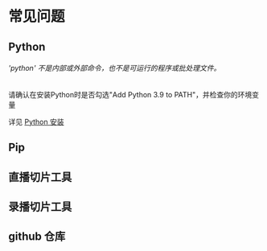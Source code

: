 # 常见问题

## Python

###### 'python' 不是内部或外部命令，也不是可运行的程序或批处理文件。
请确认在安装Python时是否勾选"Add Python 3.9 to PATH"，并检查你的环境变量

详见 [Python 安装](环境配置.html#python)



## Pip

## 直播切片工具

## 录播切片工具

## github 仓库

<!-- 1. 为什么没有 Issue 页面？我该在哪里提 Issue？

   我们在 QQ 群中回答问题，为了能够快速地回答问题、新功能建议等。
